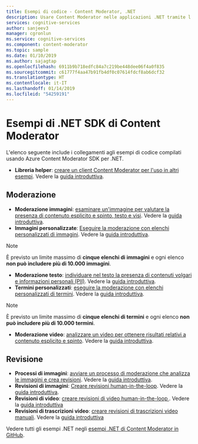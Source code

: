 ```yaml
---
title: Esempi di codice - Content Moderator, .NET
description: Usare Content Moderator nelle applicazioni .NET tramite l'SDK.
services: cognitive-services
author: sanjeev3
manager: cgronlun
ms.service: cognitive-services
ms.component: content-moderator
ms.topic: sample
ms.date: 01/10/2019
ms.author: sajagtap
ms.openlocfilehash: 6911b9b718edfc84a7c219be448dee06f4a0f835
ms.sourcegitcommit: c61777f4aa47b91fb4df0c07614fdcf8ab6dcf32
ms.translationtype: HT
ms.contentlocale: it-IT
ms.lasthandoff: 01/14/2019
ms.locfileid: "54259191"
---
```

# <a name="content-moderator-net-sdk-samples"></a>Esempi di .NET SDK di Content Moderator

L'elenco seguente include i collegamenti agli esempi di codice compilati usando Azure Content Moderator SDK per .NET.

- **Libreria helper**: [creare un client Content Moderator per l'uso in altri esempi](https://github.com/Azure-Samples/cognitive-services-dotnet-sdk-samples/blob/master/ContentModerator/ModeratorHelper/Clients.cs). Vedere la [guida introduttiva](content-moderator-helper-quickstart-dotnet.md).

## <a name="moderation"></a>Moderazione

- **Moderazione immagini**: [esaminare un'immagine per valutare la presenza di contenuto esplicito e spinto, testo e visi](https://github.com/Azure-Samples/cognitive-services-dotnet-sdk-samples/blob/master/ContentModerator/ImageModeration/Program.cs). Vedere la [guida introduttiva](image-moderation-quickstart-dotnet.md).
- **Immagini personalizzate**: [Eseguire la moderazione con elenchi personalizzati di immagini](https://github.com/Azure-Samples/cognitive-services-dotnet-sdk-samples/blob/master/ContentModerator/ImageListManagement/Program.cs). Vedere la [guida introduttiva](image-lists-quickstart-dotnet.md).

> [!NOTE]
> È previsto un limite massimo di **cinque elenchi di immagini** e ogni elenco **non può includere più di 10.000 immagini**.
>

- **Moderazione testo**: [individuare nel testo la presenza di contenuti volgari e informazioni personali (PII)](https://github.com/Azure-Samples/cognitive-services-dotnet-sdk-samples/blob/master/ContentModerator/TextModeration/Program.cs). Vedere la [guida introduttiva](text-moderation-quickstart-dotnet.md).
- **Termini personalizzati**: [eseguire la moderazione con elenchi personalizzati di termini](https://github.com/Azure-Samples/cognitive-services-dotnet-sdk-samples/blob/master/ContentModerator/TermListManagement/Program.cs). Vedere la [guida introduttiva](term-lists-quickstart-dotnet.md).

> [!NOTE]
> È previsto un limite massimo di **cinque elenchi di termini** e ogni elenco **non può includere più di 10.000 termini**.
>

- **Moderazione video**: [analizzare un video per ottenere risultati relativi a contenuto esplicito e spinto](https://github.com/Azure-Samples/cognitive-services-dotnet-sdk-samples/blob/master/ContentModerator/VideoModeration/Program.cs). Vedere la [guida introduttiva](video-moderation-api.md).

## <a name="review"></a>Revisione

- **Processi di immagini**: [ avviare un processo di moderazione che analizza le immagini e crea revisioni](https://github.com/Azure-Samples/cognitive-services-dotnet-sdk-samples/blob/master/ContentModerator/ImageJobs/Program.cs). Vedere la [guida introduttiva](moderation-jobs-quickstart-dotnet.md).
- **Revisioni di immagini**: [Creare revisioni human-in-the-loop](https://github.com/Azure-Samples/cognitive-services-dotnet-sdk-samples/blob/master/ContentModerator/ImageReviews/Program.cs). Vedere la [guida introduttiva](moderation-reviews-quickstart-dotnet.md).
- **Revisioni di video**: [creare revisioni di video human-in-the-loop ](https://github.com/Azure-Samples/cognitive-services-dotnet-sdk-samples/blob/master/ContentModerator/VideoReviews/Program.cs). Vedere la [guida introduttiva](video-reviews-quickstart-dotnet.md)
- **Revisioni di trascrizioni video**: [creare revisioni di trascrizioni video manuali](https://github.com/Azure-Samples/cognitive-services-dotnet-sdk-samples/blob/master/ContentModerator/VideoTranscriptReviews/Program.cs). Vedere la [guida introduttiva](video-reviews-quickstart-dotnet.md)

Vedere tutti gli esempi .NET negli [esempi .NET di Content Moderator in GitHub](https://github.com/Azure-Samples/cognitive-services-dotnet-sdk-samples/tree/master/ContentModerator).
